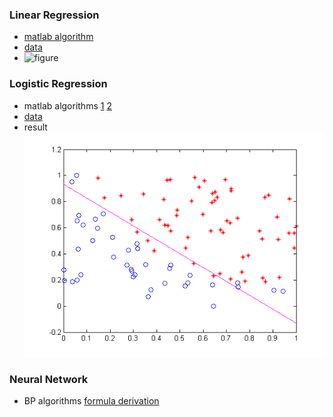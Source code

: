 ### Linear Regression
- [matlab algorithm](https://github.com/zcenao21/Machine-Learning/blob/master/Andrew-Ng/Linear-Regression/LinearRegression.m)
- [data](https://github.com/zcenao21/Machine-Learning/tree/master/Andrew-Ng/Linear-Regression/ex1data2.txt)
- ![figure](https://github.com/zcenao21/Machine-Learning/blob/master/Andrew-Ng/Linear-Regression/LinearRegression.gif?raw=true)

### Logistic Regression
- matlab algorithms
[1](https://github.com/zcenao21/Machine-Learning/blob/master/Andrew-Ng/Logistic-Regression/LogisticRegression.m)
[2](https://github.com/zcenao21/Machine-Learning/blob/master/Andrew-Ng/Logistic-Regression/sigmoid.m)
- [data](https://github.com/zcenao21/Machine-Learning/tree/master/Andrew-Ng/Logistic-Regression/ex2data1.txt)
- result  
![result](https://github.com/zcenao21/Machine-Learning/blob/master/Andrew-Ng/Logistic-Regression/result.png?raw=true)

### Neural Network
- BP algorithms
[formula derivation](https://www.jianshu.com/p/c5cda5a52ee4)
